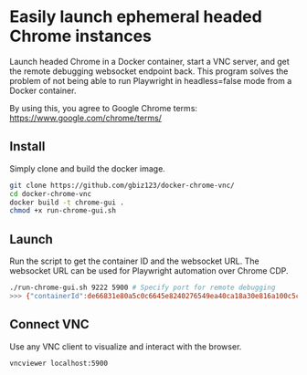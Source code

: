 # Easily launch ephemeral headed Chrome instances
Launch headed Chrome in a Docker container, start a VNC server, and get the remote debugging websocket endpoint back.
This program solves the problem of not being able to run Playwright in headless=false mode from a Docker container.

By using this, you agree to Google Chrome terms: https://www.google.com/chrome/terms/

## Install
Simply clone and build the docker image.
```bash
git clone https://github.com/gbiz123/docker-chrome-vnc/
cd docker-chrome-vnc
docker build -t chrome-gui .
chmod +x run-chrome-gui.sh
```

## Launch
Run the script to get the container ID and the websocket URL. The websocket URL can be used for Playwright automation over Chrome CDP.
```bash
./run-chrome-gui.sh 9222 5900 # Specify port for remote debugging
>>> {"containerId":de66831e80a5c0c6645e8240276549ea40ca18a30e816a100c5c28c4e139bfe3,"wsEndpoint":ws://localhost:9222/devtools/browser/8c6ff95f-f609-49eb-b701-d46b3e0e1c89}
```

## Connect VNC
Use any VNC client to visualize and interact with the browser.
```bash
vncviewer localhost:5900
```
